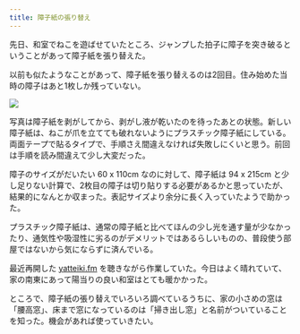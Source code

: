 ```yaml
---
title: 障子紙の張り替え
---
```

先日、和室でねこを遊ばせていたところ、ジャンプした拍子に障子を突き破るということがあって障子紙を張り替えた。

以前も似たようなことがあって、障子紙を張り替えるのは2回目。住み始めた当時の障子はあと1枚しか残っていない。

![](/images/20201104-repapering-shoji.jpg)

写真は障子紙を剥がしてから、剥がし液が乾いたのを待ったあとの状態。新しい障子紙は、ねこが爪を立てても破れないようにプラスチック障子紙にしている。両面テープで貼るタイプで、手順さえ間違えなければ失敗しにくいと思う。前回は手順を読み間違えて少し大変だった。

障子のサイズがだいたい 60 x 110cm なのに対して、障子紙は 94 x 215cm と少し足りない計算で、2枚目の障子は切り貼りする必要があるかと思っていたが、結果的になんとか収まった。表記サイズより余分に長く入っていたようで助かった。

プラスチック障子紙は、通常の障子紙と比べてほんの少し光を通す量が少なかったり、通気性や吸湿性に劣るのがデメリットではあるらしいものの、普段使う部屋ではないから気にならずに済んでいる。

最近再開した [yatteiki.fm](https://yatteiki.fm/) を聴きながら作業していた。今日はよく晴れていて、家の南東にあって陽当りの良い和室はとても暖かかった。

ところで、障子紙の張り替えでいろいろ調べているうちに、家の小さめの窓は「腰高窓」、床まで窓になっているのは「掃き出し窓」と名前がついていることを知った。機会があれば使っていきたい。

